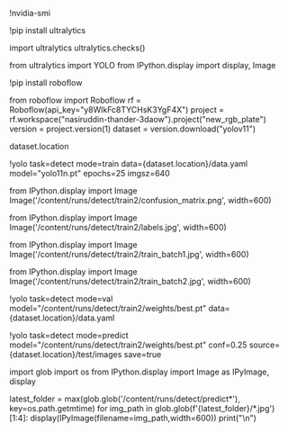 !nvidia-smi 

!pip install ultralytics

import ultralytics
ultralytics.checks()

from ultralytics import YOLO
from IPython.display import display, Image  

!pip install roboflow

from roboflow import Roboflow
rf = Roboflow(api_key="y8WlkFc8TYCHsK3YgF4X")
project = rf.workspace("nasiruddin-thander-3daow").project("new_rgb_plate")
version = project.version(1)
dataset = version.download("yolov11")
                

dataset.location

!yolo task=detect mode=train data={dataset.location}/data.yaml model="yolo11n.pt" epochs=25 imgsz=640

from IPython.display import Image
Image('/content/runs/detect/train2/confusion_matrix.png', width=600)

from IPython.display import Image
Image('/content/runs/detect/train2/labels.jpg', width=600)

from IPython.display import Image
Image('/content/runs/detect/train2/train_batch1.jpg', width=600)

from IPython.display import Image
Image('/content/runs/detect/train2/train_batch2.jpg', width=600)

!yolo task=detect mode=val model="/content/runs/detect/train2/weights/best.pt" data={dataset.location}/data.yaml 

!yolo task=detect mode=predict model="/content/runs/detect/train2/weights/best.pt" conf=0.25 source={dataset.location}/test/images save=true

import glob
import os
from IPython.display import Image as IPyImage, display


latest_folder = max(glob.glob('/content/runs/detect/predict*'), key=os.path.getmtime)
for img_path in glob.glob(f'{latest_folder}/*.jpg')[1:4]:
  display(IPyImage(filename=img_path,width=600))
print("\n")
